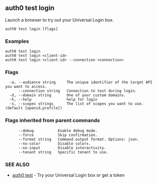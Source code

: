 ## auth0 test login

Launch a browser to try out your Universal Login box.

```
auth0 test login [flags]
```

### Examples

```
auth0 test login
auth0 test login <client-id>
auth0 test login <client-id> --connection <connection>
```

### Flags

```
  -a, --audience string     The unique identifier of the target API you want to access.
      --connection string   Connection to test during login.
  -d, --domain string       One of your custom domains.
  -h, --help                help for login
  -s, --scopes strings      The list of scopes you want to use. (default [openid,profile])
```

### Flags inherited from parent commands

```
      --debug           Enable debug mode.
      --force           Skip confirmation.
      --format string   Command output format. Options: json.
      --no-color        Disable colors.
      --no-input        Disable interactivity.
      --tenant string   Specific tenant to use.
```

### SEE ALSO

* [auth0 test](auth0_test.md)	 - Try your Universal Login box or get a token
